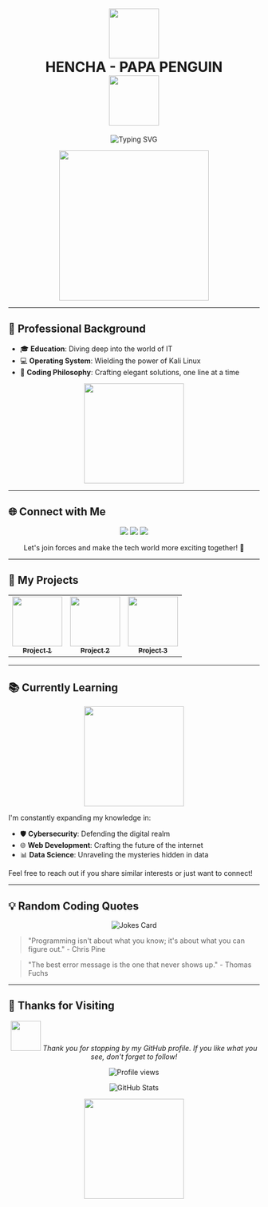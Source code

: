 <h1 align="center">
  <img src="https://media.giphy.com/media/coxQHKASG60HrHtvkt/giphy.gif" width="100">
  <br>
  HENCHA - PAPA PENGUIN
  <br>
  <img src="https://media.giphy.com/media/coxQHKASG60HrHtvkt/giphy.gif" width="100">
</h1>

<p align="center">
  <img src="https://readme-typing-svg.herokuapp.com?font=Fira+Code&size=25&pause=1000&color=2E98C9&center=true&vCenter=true&width=435&lines=Mwangi+wa+Chege;IT+Student+%7C+Cybersecurity+Enthusiast;Kali+Linux+Aficionado+%7C+Code+Craftsman" alt="Typing SVG" />
</p>

<p align="center">
  <img src="https://media.giphy.com/media/13HgwGsXF0aiGY/giphy.gif" width="300" />
</p>

---

## 💼 Professional Background

- 🎓 **Education**: Diving deep into the world of IT
- 💻 **Operating System**: Wielding the power of Kali Linux
- 🧠 **Coding Philosophy**: Crafting elegant solutions, one line at a time

<p align="center">
  <img src="https://media.giphy.com/media/xT9IgzoKnwFNmISR8I/giphy.gif" width="200" />
</p>

---

## 🌐 Connect with Me

<p align="center">
  <a href="https://github.com/HenchaDev"><img src="https://img.shields.io/badge/GitHub-100000?style=for-the-badge&logo=github&logoColor=white" /></a>
  <a href="https://www.linkedin.com/in/henchadev"><img src="https://img.shields.io/badge/LinkedIn-0077B5?style=for-the-badge&logo=linkedin&logoColor=white" /></a>
  <a href="https://twitter.com/mac_henry_03"><img src="https://img.shields.io/badge/Twitter-1DA1F2?style=for-the-badge&logo=twitter&logoColor=white" /></a>
</p>

<p align="center">
  Let's join forces and make the tech world more exciting together! 🚀
</p>

---

## 🚀 My Projects

<table>
  <tr>
    <td align="center">
      <a href="link_to_project_1">
        <img src="https://media.giphy.com/media/3oKIPnAiaMCws8nOsE/giphy.gif" width="100" /><br />
        <sub><b>Project 1</b></sub>
      </a>
    </td>
    <td align="center">
      <a href="link_to_project_2">
        <img src="https://media.giphy.com/media/26tn33aiTi1jkl6H6/giphy.gif" width="100" /><br />
        <sub><b>Project 2</b></sub>
      </a>
    </td>
    <td align="center">
      <a href="link_to_project_3">
        <img src="https://media.giphy.com/media/3oKIPic2BnoVZkRla8/giphy.gif" width="100" /><br />
        <sub><b>Project 3</b></sub>
      </a>
    </td>
  </tr>
</table>

---

## 📚 Currently Learning

<p align="center">
  <img src="https://media.giphy.com/media/3o7btPRCkKqr0RBmDK/giphy.gif" width="200" />
</p>

I'm constantly expanding my knowledge in:
- 🛡️ **Cybersecurity**: Defending the digital realm
- 🌐 **Web Development**: Crafting the future of the internet
- 📊 **Data Science**: Unraveling the mysteries hidden in data

Feel free to reach out if you share similar interests or just want to connect!

---

## 💡 Random Coding Quotes

<p align="center">
  <img src="https://readme-jokes.vercel.app/api" alt="Jokes Card" />
</p>

> "Programming isn't about what you know; it's about what you can figure out." - Chris Pine

> "The best error message is the one that never shows up." - Thomas Fuchs

---

## 🌟 Thanks for Visiting

<p align="center">
  <img src="https://media.giphy.com/media/LnQjpWaON8nhr21vNW/giphy.gif" width="60"> <em>Thank you for stopping by my GitHub profile. If you like what you see, don't forget to follow!</em>
</p>

<p align="center">
  <img src="https://komarev.com/ghpvc/?username=HenchaDev&style=flat-square&color=blue" alt="Profile views">
</p>

<!-- GitHub Stats -->
<p align="center">
  <img src="https://github-readme-stats.vercel.app/api?username=HenchaDev&show_icons=true&theme=radical" alt="GitHub Stats" />
</p>

<p align="center">
  <img src="https://media.giphy.com/media/LmNwrBhejkK9EFP504/giphy.gif" width="200" />
</p>
